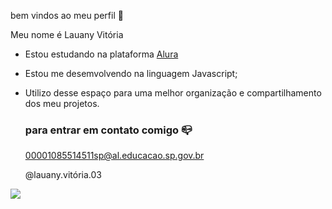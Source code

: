 bem vindos ao meu perfil 🤎

Meu nome é Lauany Vitória

- Estou estudando na plataforma [Alura](https://www.alura.com.br)
- Estou me desemvolvendo na linguagem Javascript;
- Utilizo desse espaço para uma melhor organização e compartilhamento dos meu projetos.

  ### para entrar em contato comigo 📪

  00001085514511sp@al.educacao.sp.gov.br
  
  @lauany.vitória.03

![](  https://media1.tenor.com/m/Oelkr641bxwAAAAd/one-piece-brook-one-piece.gif)
